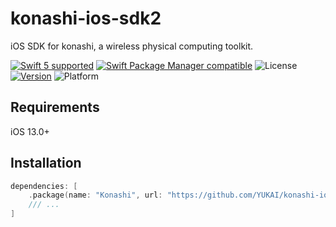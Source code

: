 # konashi-ios-sdk2

iOS SDK for konashi, a wireless physical computing toolkit.

[![Swift 5 supported](https://img.shields.io/badge/Swift-5.8-orange.svg)](https://github.com/apple/swift)
[![Swift Package Manager compatible](https://img.shields.io/badge/Swift_Package_Manager-compatible-orange)](https://swift.org/package-manager/)
![License](https://img.shields.io/cocoapods/l/konashi-ios-sdk2.svg?style=flat)
[![Version](https://img.shields.io/cocoapods/v/konashi-ios-sdk2.svg)](https://cocoapods.org/pods/konashi-ios-sdk2)
![Platform](https://img.shields.io/cocoapods/p/konashi-ios-sdk2.svg?style=flat)

## Requirements

iOS 13.0+

## Installation

```swift
dependencies: [
    .package(name: "Konashi", url: "https://github.com/YUKAI/konashi-ios-sdk2.git", from: "1.0.0"),
    /// ...
]
```
